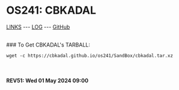 ---
---

# OS241: CBKADAL

[LINKS](LINKS/) --- [LOG](TXT/mylog.txt) --- [GitHub](https://github.com/cbkadal/os241/)

<br>
### To Get CBKADAL's TARBALL:

```
wget -c https://cbkadal.github.io/os241/SandBox/cbkadal.tar.xz

```

<br><b>
#### REV51: Wed 01 May 2024 09:00
<br>
